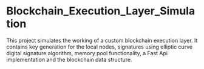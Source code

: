 # Blockchain_Execution_Layer_Simulation
This project simulates the working of a custom blockchain execution layer. It contains key generation for the local nodes, signatures using elliptic curve digital signature algorithm, memory pool functionality, a Fast Api implementation and the blockchain data structure. 
